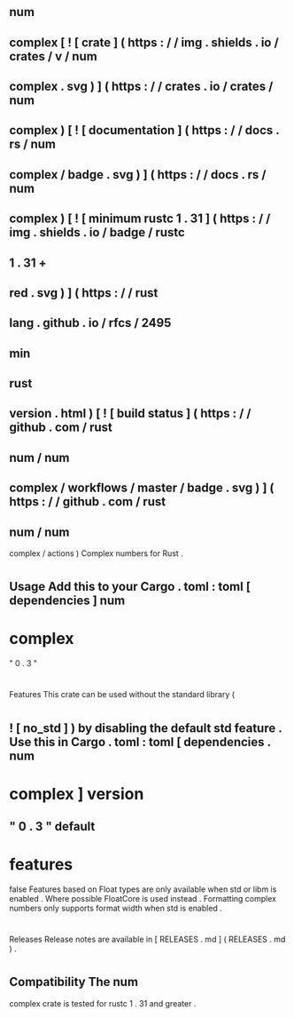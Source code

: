 #
num
-
complex
[
!
[
crate
]
(
https
:
/
/
img
.
shields
.
io
/
crates
/
v
/
num
-
complex
.
svg
)
]
(
https
:
/
/
crates
.
io
/
crates
/
num
-
complex
)
[
!
[
documentation
]
(
https
:
/
/
docs
.
rs
/
num
-
complex
/
badge
.
svg
)
]
(
https
:
/
/
docs
.
rs
/
num
-
complex
)
[
!
[
minimum
rustc
1
.
31
]
(
https
:
/
/
img
.
shields
.
io
/
badge
/
rustc
-
1
.
31
+
-
red
.
svg
)
]
(
https
:
/
/
rust
-
lang
.
github
.
io
/
rfcs
/
2495
-
min
-
rust
-
version
.
html
)
[
!
[
build
status
]
(
https
:
/
/
github
.
com
/
rust
-
num
/
num
-
complex
/
workflows
/
master
/
badge
.
svg
)
]
(
https
:
/
/
github
.
com
/
rust
-
num
/
num
-
complex
/
actions
)
Complex
numbers
for
Rust
.
#
#
Usage
Add
this
to
your
Cargo
.
toml
:
toml
[
dependencies
]
num
-
complex
=
"
0
.
3
"
#
#
Features
This
crate
can
be
used
without
the
standard
library
(
#
!
[
no_std
]
)
by
disabling
the
default
std
feature
.
Use
this
in
Cargo
.
toml
:
toml
[
dependencies
.
num
-
complex
]
version
=
"
0
.
3
"
default
-
features
=
false
Features
based
on
Float
types
are
only
available
when
std
or
libm
is
enabled
.
Where
possible
FloatCore
is
used
instead
.
Formatting
complex
numbers
only
supports
format
width
when
std
is
enabled
.
#
#
Releases
Release
notes
are
available
in
[
RELEASES
.
md
]
(
RELEASES
.
md
)
.
#
#
Compatibility
The
num
-
complex
crate
is
tested
for
rustc
1
.
31
and
greater
.
